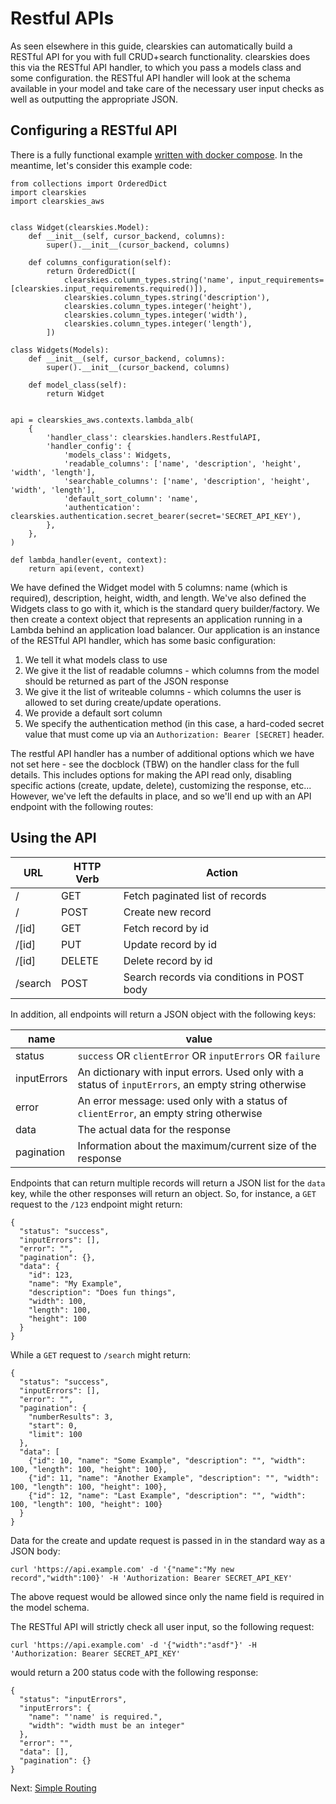 # Restful APIs

As seen elsewhere in this guide, clearskies can automatically build a RESTful API for you with full CRUD+search functionality.  clearskies does this via the RESTful API handler, to which you pass a models class and some configuration.  the RESTful API handler will look at the schema available in your model and take care of the necessary user input checks as well as outputting the appropriate JSON.

## Configuring a RESTful API

There is a fully functional example [written with docker compose](https://github.com/cmancone/clearskies-docker-compose).  In the meantime, let's consider this example code:

```
from collections import OrderedDict
import clearskies
import clearskies_aws


class Widget(clearskies.Model):
    def __init__(self, cursor_backend, columns):
        super().__init__(cursor_backend, columns)

    def columns_configuration(self):
        return OrderedDict([
            clearskies.column_types.string('name', input_requirements=[clearskies.input_requirements.required()]),
            clearskies.column_types.string('description'),
            clearskies.column_types.integer('height'),
            clearskies.column_types.integer('width'),
            clearskies.column_types.integer('length'),
        ])

class Widgets(Models):
    def __init__(self, cursor_backend, columns):
        super().__init__(cursor_backend, columns)

    def model_class(self):
        return Widget


api = clearskies_aws.contexts.lambda_alb(
    {
        'handler_class': clearskies.handlers.RestfulAPI,
        'handler_config': {
            'models_class': Widgets,
            'readable_columns': ['name', 'description', 'height', 'width', 'length'],
            'searchable_columns': ['name', 'description', 'height', 'width', 'length'],
            'default_sort_column': 'name',
            'authentication': clearskies.authentication.secret_bearer(secret='SECRET_API_KEY'),
        },
    },
)

def lambda_handler(event, context):
    return api(event, context)
```

We have defined the Widget model with 5 columns: name (which is required), description, height, width, and length.  We've also defined the Widgets class to go with it, which is the standard query builder/factory.  We then create a context object that represents an application running in a Lambda behind an application load balancer.  Our application is an instance of the RESTful API handler, which has some basic configuration:

1. We tell it what models class to use
2. We give it the list of readable columns - which columns from the model should be returned as part of the JSON response
3. We give it the list of writeable columns - which columns the user is allowed to set during create/update operations.
4. We provide a default sort column
5. We specify the authentication method (in this case, a hard-coded secret value that must come up via an `Authorization: Bearer [SECRET]` header.

The restful API handler has a number of additional options which we have not set here - see the docblock (TBW) on the handler class for the full details.  This includes options for making the API read only, disabling specific actions (create, update, delete), customizing the response, etc...  However, we've left the defaults in place, and so we'll end up with an API endpoint with the following routes:

## Using the API

| URL                 | HTTP Verb         | Action                                     |
|---------------------|-------------------|--------------------------------------------|
| /                   | GET               | Fetch paginated list of records            |
| /                   | POST              | Create new record                          |
| /[id]               | GET               | Fetch record by id                         |
| /[id]               | PUT               | Update record by id                        |
| /[id]               | DELETE            | Delete record by id                        |
| /search             | POST              | Search records via conditions in POST body |

In addition, all endpoints will return a JSON object with the following keys:

| name        | value                                                                                                 |
|-------------|-------------------------------------------------------------------------------------------------------|
| status      | `success` OR `clientError` OR `inputErrors` OR `failure`                                              |
| inputErrors | An dictionary with input errors.  Used only with a status of `inputErrors`, an empty string otherwise |
| error       | An error message: used only with a status of `clientError`, an empty string otherwise                 |
| data        | The actual data for the response                                                                      |
| pagination  | Information about the maximum/current size of the response                                            |

Endpoints that can return multiple records will return a JSON list for the `data` key, while the other responses will return an object.  So, for instance, a `GET` request to the `/123` endpoint might return:

```
{
  "status": "success",
  "inputErrors": [],
  "error": "",
  "pagination": {},
  "data": {
    "id": 123,
    "name": "My Example",
    "description": "Does fun things",
    "width": 100,
    "length": 100,
    "height": 100
  }
}
```

While a `GET` request to `/search` might return:

```
{
  "status": "success",
  "inputErrors": [],
  "error": "",
  "pagination": {
    "numberResults": 3,
    "start": 0,
    "limit": 100
  },
  "data": [
    {"id": 10, "name": "Some Example", "description": "", "width": 100, "length": 100, "height": 100},
    {"id": 11, "name": "Another Example", "description": "", "width": 100, "length": 100, "height": 100},
    {"id": 12, "name": "Last Example", "description": "", "width": 100, "length": 100, "height": 100}
  }
}
```

Data for the create and update request is passed in in the standard way as a JSON body:

```
curl 'https://api.example.com' -d '{"name":"My new record","width":100}' -H 'Authorization: Bearer SECRET_API_KEY'
```

The above request would be allowed since only the name field is required in the model schema.

The RESTful API will strictly check all user input, so the following request:

```
curl 'https://api.example.com' -d '{"width":"asdf"}' -H 'Authorization: Bearer SECRET_API_KEY'
```

would return a 200 status code with the following response:

```
{
  "status": "inputErrors",
  "inputErrors": {
    "name": "'name' is required.",
    "width": "width must be an integer"
  },
  "error": "",
  "data": [],
  "pagination": {}
}
```

Next: [Simple Routing](./8_simple_routing.md)
